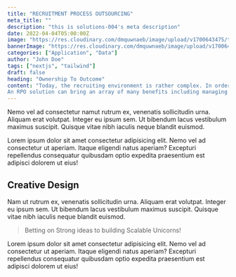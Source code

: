 ```yaml
---
title: "RECRUITMENT PROCESS OUTSOURCING"
meta_title: ""
description: "this is solutions-004's meta description"
date: 2022-04-04T05:00:00Z
image: "https://res.cloudinary.com/dmquwnaeb/image/upload/v1700643475/talentWorkx/qyl5nbi1b7bfnuajne3w.png"
bannerImage: "https://res.cloudinary.com/dmquwnaeb/image/upload/v1700643475/talentWorkx/qyl5nbi1b7bfnuajne3w.png"
categories: ["Application", "Data"]
author: "John Doe"
tags: ["nextjs", "tailwind"]
draft: false
heading: "Ownership To Outcome"
content: "Today, the recruiting environment is rather complex. In order to effectively recruit top talent, you need to navigate a tight labor market; become proficient in a set of relevant technologies; and manage and nurture candidates and hiring managers. 
An RPO solution can bring an array of many benefits including managing hiring fluctuations throughout the year; reducing total recruiting cost and dependency on staffing agencies; improving hiring manager satisfaction; reducing time-to-fill; elevating employment brand; improving candidate experience; simplifying or streamlining the hiring process; and saving time for other duties among other benefits."
---
```


Nemo vel ad consectetur namut rutrum ex, venenatis sollicitudin urna. Aliquam erat volutpat. Integer eu ipsum sem. Ut bibendum lacus vestibulum maximus suscipit. Quisque vitae nibh iaculis neque blandit euismod.

Lorem ipsum dolor sit amet consectetur adipisicing elit. Nemo vel ad consectetur ut aperiam. Itaque eligendi natus aperiam? Excepturi repellendus consequatur quibusdam optio expedita praesentium est adipisci dolorem ut eius!

## Creative Design

Nam ut rutrum ex, venenatis sollicitudin urna. Aliquam erat volutpat. Integer eu ipsum sem. Ut bibendum lacus vestibulum maximus suscipit. Quisque vitae nibh iaculis neque blandit euismod.

> Betting on Strong ideas to building Scalable Unicorns!

Lorem ipsum dolor sit amet consectetur adipisicing elit. Nemo vel ad consectetur ut aperiam. Itaque eligendi natus aperiam? Excepturi repellendus consequatur quibusdam optio expedita praesentium est adipisci dolorem ut eius!
